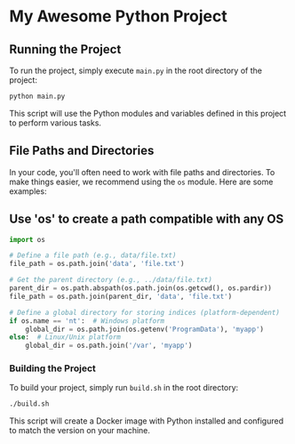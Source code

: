 My Awesome Python Project
============================

## Running the Project

To run the project, simply execute `main.py` in the root directory of the project:

```bash
python main.py
```
This script will use the Python modules and variables defined in this project to perform various tasks.

## File Paths and Directories

In your code, you'll often need to work with file paths and directories. To make things easier, we recommend using the `os` module. Here are 
some examples:


## Use 'os' to create a path compatible with any OS
```python
import os

# Define a file path (e.g., data/file.txt)
file_path = os.path.join('data', 'file.txt')

# Get the parent directory (e.g., ../data/file.txt)
parent_dir = os.path.abspath(os.path.join(os.getcwd(), os.pardir))
file_path = os.path.join(parent_dir, 'data', 'file.txt')

# Define a global directory for storing indices (platform-dependent)
if os.name == 'nt':  # Windows platform
    global_dir = os.path.join(os.getenv('ProgramData'), 'myapp')
else:  # Linux/Unix platform
    global_dir = os.path.join('/var', 'myapp')
```


### Building the Project

To build your project, simply run `build.sh` in the root directory:
```bash
./build.sh
```
This script will create a Docker image with Python installed and configured to match the version on your machine.

